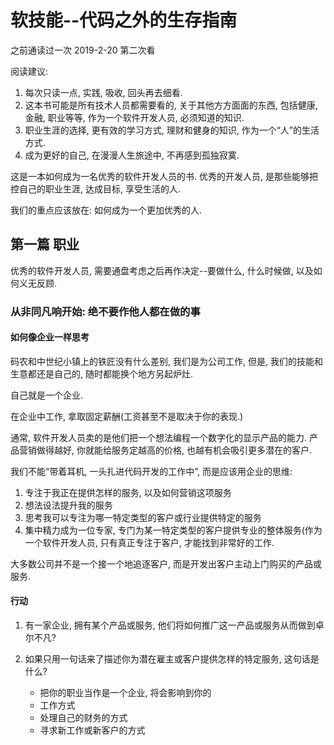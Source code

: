 # 软技能--代码之外的生存指南

之前通读过一次
2019-2-20 第二次看

阅读建议:

1. 每次只读一点, 实践, 吸收, 回头再去细看.
2. 这本书可能是所有技术人员都需要看的, 关于其他方方面面的东西, 包括健康, 金融, 职业等等, 作为一个软件开发人员, 必须知道的知识.
3. 职业生涯的选择, 更有效的学习方式, 理财和健身的知识, 作为一个“人”的生活方式.
4. 成为更好的自己, 在漫漫人生旅途中, 不再感到孤独寂寞.

这是一本如何成为一名优秀的软件开发人员的书.
优秀的开发人员, 是那些能够把控自己的职业生涯, 达成目标, 享受生活的人.

我们的重点应该放在: 如何成为一个更加优秀的人.

## 第一篇 职业

优秀的软件开发人员, 需要通盘考虑之后再作决定--要做什么, 什么时候做, 以及如何义无反顾.

### 从非同凡响开始: 绝不要作他人都在做的事

#### 如何像企业一样思考

码农和中世纪小镇上的铁匠没有什么差别, 我们是为公司工作, 但是, 我们的技能和生意都还是自己的, 随时都能换个地方另起炉灶.

自己就是一个企业.

在企业中工作, 拿取固定薪酬(工资甚至不是取决于你的表现.)

通常, 软件开发人员卖的是他们把一个想法编程一个数字化的显示产品的能力.
产品营销做得越好, 你就能给服务定越高的价格, 也越有机会吸引更多潜在的客户.

我们不能“带着耳机, 一头扎进代码开发的工作中”, 而是应该用企业的思维:

1. 专注于我正在提供怎样的服务, 以及如何营销这项服务
2. 想法设法提升我的服务
3. 思考我可以专注为哪一特定类型的客户或行业提供特定的服务
4. 集中精力成为一位专家, 专门为某一特定类型的客户提供专业的整体服务(作为一个软件开发人员, 只有真正专注于客户, 才能找到非常好的工作.

大多数公司并不是一个接一个地追逐客户, 而是开发出客户主动上门购买的产品或服务.

#### 行动

1. 有一家企业, 拥有某个产品或服务, 他们将如何推广这一产品或服务从而做到卓尔不凡?
2. 如果只用一句话来了描述你为潜在雇主或客户提供怎样的特定服务, 这句话是什么?

   - 把你的职业当作是一个企业, 将会影响到你的
   - 工作方式
   - 处理自己的财务的方式
   - 寻求新工作或新客户的方式
